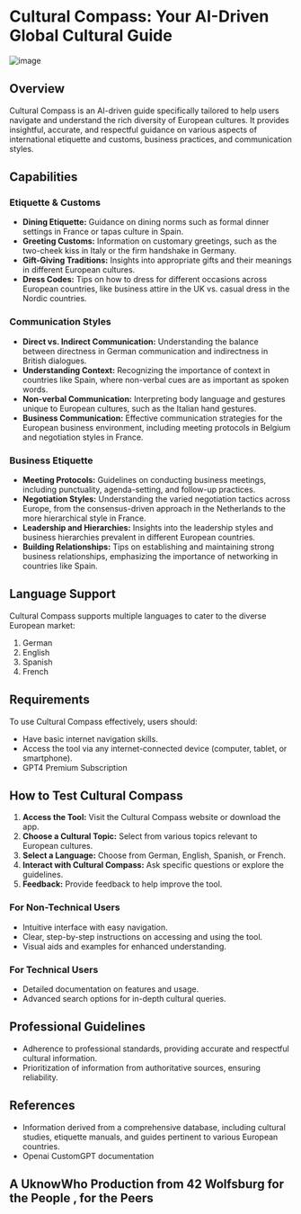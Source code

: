 # Cultural Compass: Your AI-Driven Global Cultural Guide
![image](https://github.com/mdabir1203/CulturalCompassGPT/assets/66947064/9d7cf70f-474f-452e-be9f-bc0cbc9589d5)

## Overview
Cultural Compass is an AI-driven guide specifically tailored to help users navigate and understand the rich diversity of European cultures. It provides insightful, accurate, and respectful guidance on various aspects of international etiquette and customs, business practices, and communication styles.

## Capabilities

### Etiquette & Customs
- **Dining Etiquette:** Guidance on dining norms such as formal dinner settings in France or tapas culture in Spain.
- **Greeting Customs:** Information on customary greetings, such as the two-cheek kiss in Italy or the firm handshake in Germany.
- **Gift-Giving Traditions:** Insights into appropriate gifts and their meanings in different European cultures.
- **Dress Codes:** Tips on how to dress for different occasions across European countries, like business attire in the UK vs. casual dress in the Nordic countries.

### Communication Styles
- **Direct vs. Indirect Communication:** Understanding the balance between directness in German communication and indirectness in British dialogues.
- **Understanding Context:** Recognizing the importance of context in countries like Spain, where non-verbal cues are as important as spoken words.
- **Non-verbal Communication:** Interpreting body language and gestures unique to European cultures, such as the Italian hand gestures.
- **Business Communication:** Effective communication strategies for the European business environment, including meeting protocols in Belgium and negotiation styles in France.

### Business Etiquette
- **Meeting Protocols:** Guidelines on conducting business meetings, including punctuality, agenda-setting, and follow-up practices.
- **Negotiation Styles:** Understanding the varied negotiation tactics across Europe, from the consensus-driven approach in the Netherlands to the more hierarchical style in France.
- **Leadership and Hierarchies:** Insights into the leadership styles and business hierarchies prevalent in different European countries.
- **Building Relationships:** Tips on establishing and maintaining strong business relationships, emphasizing the importance of networking in countries like Spain.

## Language Support
Cultural Compass supports multiple languages to cater to the diverse European market:
1. German
2. English
3. Spanish
4. French

## Requirements
To use Cultural Compass effectively, users should:
- Have basic internet navigation skills.
- Access the tool via any internet-connected device (computer, tablet, or smartphone).
- GPT4 Premium Subscription

## How to Test Cultural Compass
1. **Access the Tool:** Visit the Cultural Compass website or download the app.
2. **Choose a Cultural Topic:** Select from various topics relevant to European cultures.
3. **Select a Language:** Choose from German, English, Spanish, or French.
4. **Interact with Cultural Compass:** Ask specific questions or explore the guidelines.
5. **Feedback:** Provide feedback to help improve the tool.

### For Non-Technical Users
- Intuitive interface with easy navigation.
- Clear, step-by-step instructions on accessing and using the tool.
- Visual aids and examples for enhanced understanding.

### For Technical Users
- Detailed documentation on features and usage.
- Advanced search options for in-depth cultural queries.

## Professional Guidelines
- Adherence to professional standards, providing accurate and respectful cultural information.
- Prioritization of information from authoritative sources, ensuring reliability.

## References
- Information derived from a comprehensive database, including cultural studies, etiquette manuals, and guides pertinent to various European countries.
- Openai CustomGPT documentation

## A UknowWho Production from 42 Wolfsburg for the People , for the Peers
